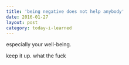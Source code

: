 ```yaml
---
title: 'being negative does not help anybody'
date: 2016-01-27
layout: post
category: today-i-learned
---
```


especially your well-being.

keep it up. what the fuck
